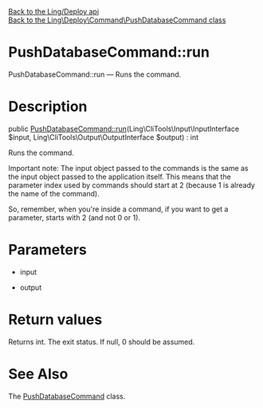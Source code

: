 [Back to the Ling/Deploy api](https://github.com/lingtalfi/Deploy/blob/master/doc/api/Ling/Deploy.md)<br>
[Back to the Ling\Deploy\Command\PushDatabaseCommand class](https://github.com/lingtalfi/Deploy/blob/master/doc/api/Ling/Deploy/Command/PushDatabaseCommand.md)


PushDatabaseCommand::run
================



PushDatabaseCommand::run — Runs the command.




Description
================


public [PushDatabaseCommand::run](https://github.com/lingtalfi/Deploy/blob/master/doc/api/Ling/Deploy/Command/PushDatabaseCommand/run.md)(Ling\CliTools\Input\InputInterface $input, Ling\CliTools\Output\OutputInterface $output) : int




Runs the command.

Important note:
The input object passed to the commands is the same as the input object passed to the application itself.
This means that the parameter index used by commands should start at 2 (because 1 is already the name of the command).

So, remember, when you're inside a command, if you want to get a parameter, starts with 2 (and not 0 or 1).




Parameters
================


- input

    

- output

    


Return values
================

Returns int.
The exit status.
If null, 0 should be assumed.







See Also
================

The [PushDatabaseCommand](https://github.com/lingtalfi/Deploy/blob/master/doc/api/Ling/Deploy/Command/PushDatabaseCommand.md) class.




